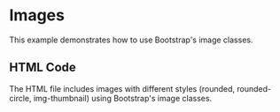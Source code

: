 # Images

This example demonstrates how to use Bootstrap's image classes.

## HTML Code
The HTML file includes images with different styles (rounded, rounded-circle, img-thumbnail) using Bootstrap's image classes.
